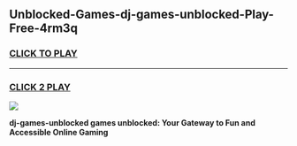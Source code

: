 
## Unblocked-Games-dj-games-unblocked-Play-Free-4rm3q
<h3>
<a href="https://premium76.site?title=dj-games-unblocked&ref=22A">CLICK TO PLAY</a></h3>
<hr>

<h3>
<a href="https://premium76.site?title=dj-games-unblocked&ref=22A">CLICK 2 PLAY</a>
  
</h3>

<a href="https://premium76.site?title=dj-games-unblocked&ref=22A"><img src="https://clearcache.store/games.png"></a>


**dj-games-unblocked games unblocked: Your Gateway to Fun and Accessible Online Gaming**
